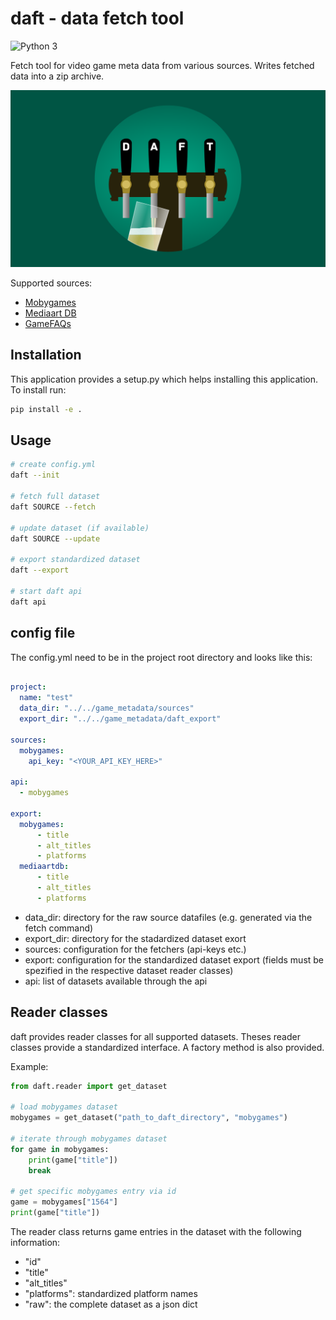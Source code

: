 # daft - data fetch tool

![Python 3]( https://img.shields.io/badge/python-3.5%20%7C%203.6%20%7C%203.7-blue.svg)

Fetch tool for video game meta data from various sources.
Writes fetched data into a zip archive.

![daft logo](assets/daft_header.png?raw=true "daft")

Supported sources:
- [Mobygames](https://mobygames.com)
- [Mediaart DB](https://mediaarts-db.bunka.go.jp/gm)
- [GameFAQs](https://gamefaqs.gamespot.com)

## Installation

This application provides a setup.py which helps installing this application.
To install run:

```bash
pip install -e .
```

## Usage

```bash
# create config.yml
daft --init

# fetch full dataset
daft SOURCE --fetch

# update dataset (if available)
daft SOURCE --update

# export standardized dataset
daft --export

# start daft api
daft api

```

## config file

The config.yml need to be in the project root directory and looks like this:

```yaml

project:
  name: "test"
  data_dir: "../../game_metadata/sources"
  export_dir: "../../game_metadata/daft_export"

sources:
  mobygames:
    api_key: "<YOUR_API_KEY_HERE>"

api:
  - mobygames

export:
  mobygames:
      - title
      - alt_titles
      - platforms
  mediaartdb:
      - title
      - alt_titles
      - platforms
```

* data_dir: directory for the raw source datafiles (e.g. generated via the fetch command)
* export_dir: directory for the stadardized dataset exort
* sources: configuration for the fetchers (api-keys etc.)
* export: configuration for the standardized dataset export (fields must be spezified in the respective dataset reader classes)
* api: list of datasets available through the api

## Reader classes

daft provides reader classes for all supported datasets. Theses reader classes provide a standardized interface.
A factory method is also provided.

Example:

```python
from daft.reader import get_dataset

# load mobygames dataset
mobygames = get_dataset("path_to_daft_directory", "mobygames")

# iterate through mobygames dataset
for game in mobygames:
    print(game["title"])
    break

# get specific mobygames entry via id 
game = mobygames["1564"]
print(game["title"])
```

The reader class returns game entries in the dataset with the following information:
* "id"
* "title"
* "alt_titles"
* "platforms": standardized platform names
* "raw": the complete dataset as a json dict

